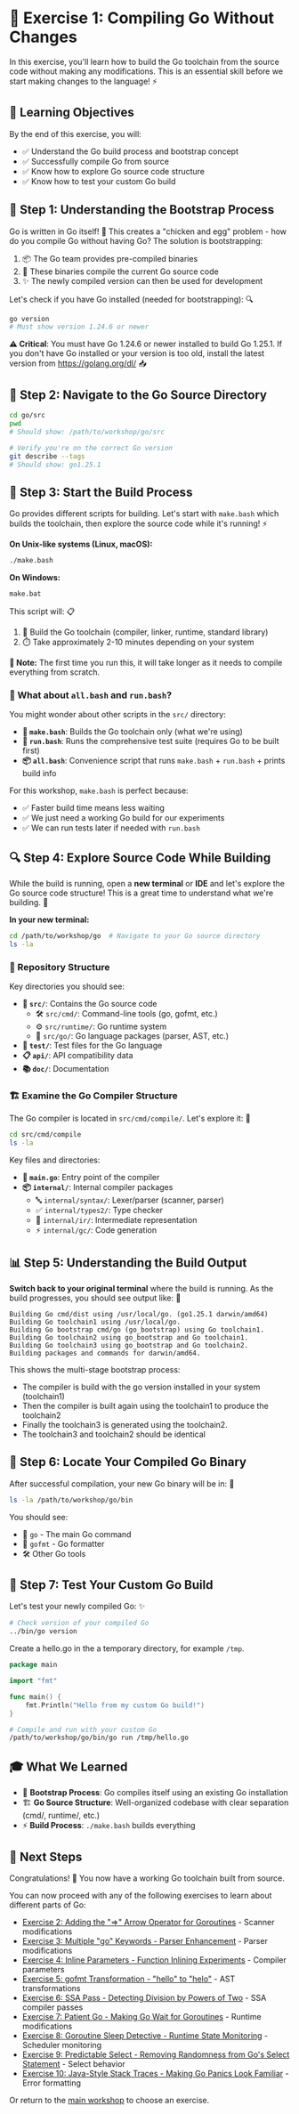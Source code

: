 # 🔨 Exercise 1: Compiling Go Without Changes

In this exercise, you'll learn how to build the Go toolchain from the source code without making any modifications. This is an essential skill before we start making changes to the language! ⚡

## 🎯 Learning Objectives

By the end of this exercise, you will:

- ✅ Understand the Go build process and bootstrap concept
- ✅ Successfully compile Go from source
- ✅ Know how to explore Go source code structure
- ✅ Know how to test your custom Go build

## 🥾 Step 1: Understanding the Bootstrap Process

Go is written in Go itself! 🤔 This creates a "chicken and egg" problem - how do you compile Go without having Go? The solution is bootstrapping:

1. 📦 The Go team provides pre-compiled binaries
2. 🔨 These binaries compile the current Go source code
3. ✨ The newly compiled version can then be used for development

Let's check if you have Go installed (needed for bootstrapping): 🔍

```bash
go version
# Must show version 1.24.6 or newer
```

**⚠️ Critical**: You must have Go 1.24.6 or newer installed to build Go 1.25.1. If you don't have Go installed or your version is too old, install the latest version from <https://golang.org/dl/> 📥

## 📂 Step 2: Navigate to the Go Source Directory

```bash
cd go/src
pwd
# Should show: /path/to/workshop/go/src

# Verify you're on the correct Go version
git describe --tags
# Should show: go1.25.1
```

## 🚀 Step 3: Start the Build Process

Go provides different scripts for building. Let's start with `make.bash` which builds the toolchain, then explore the source code while it's running! ⚡

**On Unix-like systems (Linux, macOS):**

```bash
./make.bash
```

**On Windows:**

```cmd
make.bat
```

This script will: 📋

1. 🔨 Build the Go toolchain (compiler, linker, runtime, standard library)
2. ⏱️ Take approximately 2-10 minutes depending on your system

**📝 Note:** The first time you run this, it will take longer as it needs to compile everything from scratch.

### 🤔 What about `all.bash` and `run.bash`?

You might wonder about other scripts in the `src/` directory:

- **🔨 `make.bash`**: Builds the Go toolchain only (what we're using)
- **🧪 `run.bash`**: Runs the comprehensive test suite (requires Go to be built first)  
- **📦 `all.bash`**: Convenience script that runs `make.bash` + `run.bash` + prints build info

For this workshop, `make.bash` is perfect because:

- ✅ Faster build time means less waiting
- ✅ We just need a working Go build for our experiments
- ✅ We can run tests later if needed with `run.bash`

## 🔍 Step 4: Explore Source Code While Building

While the build is running, open a **new terminal** or **IDE** and let's explore the Go source code structure! This is a great time to understand what we're building. 🧭

**In your new terminal:**

```bash
cd /path/to/workshop/go  # Navigate to your Go source directory
ls -la
```

### 📁 Repository Structure

Key directories you should see:

- **📁 `src/`**: Contains the Go source code
  - 🛠️ `src/cmd/`: Command-line tools (go, gofmt, etc.)
  - ⚙️ `src/runtime/`: Go runtime system
  - 🌳 `src/go/`: Go language packages (parser, AST, etc.)
- **🧪 `test/`**: Test files for the Go language
- **📋 `api/`**: API compatibility data
- **📚 `doc/`**: Documentation

### 🏗️ Examine the Go Compiler Structure

The Go compiler is located in `src/cmd/compile/`. Let's explore it: 🔧

```bash
cd src/cmd/compile
ls -la
```

Key files and directories:

- **🚪 `main.go`**: Entry point of the compiler
- **📦 `internal/`**: Internal compiler packages
  - 🔤 `internal/syntax/`: Lexer/parser (scanner, parser)
  - ✅ `internal/types2/`: Type checker
  - 🔄 `internal/ir/`: Intermediate representation
  - ⚡ `internal/gc/`: Code generation

## 📊 Step 5: Understanding the Build Output

**Switch back to your original terminal** where the build is running. As the build progresses, you should see output like: 👀

```
Building Go cmd/dist using /usr/local/go. (go1.25.1 darwin/amd64)
Building Go toolchain1 using /usr/local/go.
Building Go bootstrap cmd/go (go_bootstrap) using Go toolchain1.
Building Go toolchain2 using go_bootstrap and Go toolchain1.
Building Go toolchain3 using go_bootstrap and Go toolchain2.
Building packages and commands for darwin/amd64.
```

This shows the multi-stage bootstrap process:

- The compiler is build with the go version installed in your system (toolchain1)
- Then the compiler is built again using the toolchain1 to produce the toolchain2
- Finally the toolchain3 is generated using the toolchain2.
- The toolchain3 and toolchain2 should be identical

## 📍 Step 6: Locate Your Compiled Go Binary

After successful compilation, your new Go binary will be in: 🎯

```bash
ls -la /path/to/workshop/go/bin
```

You should see:

- 🚀 `go` - The main Go command
- 🎨 `gofmt` - Go formatter
- 🛠️ Other Go tools

## 🧪 Step 7: Test Your Custom Go Build

Let's test your newly compiled Go: ✨

```bash
# Check version of your compiled Go
../bin/go version
```

Create a hello.go in the a temporary directory, for example `/tmp`.

```go
package main

import "fmt"

func main() {
    fmt.Println("Hello from my custom Go build!")
}
```

```bash
# Compile and run with your custom Go
/path/to/workshop/go/bin/go run /tmp/hello.go
```

## 🎓 What We Learned

- 🥾 **Bootstrap Process**: Go compiles itself using an existing Go installation
- 🏗️ **Go Source Structure**: Well-organized codebase with clear separation (cmd/, runtime/, etc.)
- ⚡ **Build Process**: `./make.bash` builds everything

## 🎉 Next Steps

Congratulations! 🎊 You now have a working Go toolchain built from source.

You can now proceed with any of the following exercises to learn about different parts of Go:

- [Exercise 2: Adding the "=>" Arrow Operator for Goroutines](./02-scanner-arrow-operator.md) - Scanner modifications
- [Exercise 3: Multiple "go" Keywords - Parser Enhancement](./03-parser-multiple-go.md) - Parser modifications
- [Exercise 4: Inline Parameters - Function Inlining Experiments](./04-compiler-inlining-parameters.md) - Compiler parameters
- [Exercise 5: gofmt Transformation - "hello" to "helo"](./05-gofmt-ast-transformation.md) - AST transformations
- [Exercise 6: SSA Pass - Detecting Division by Powers of Two](./06-ssa-power-of-two-detector.md) - SSA compiler passes
- [Exercise 7: Patient Go - Making Go Wait for Goroutines](./07-runtime-patient-go.md) - Runtime modifications
- [Exercise 8: Goroutine Sleep Detective - Runtime State Monitoring](./08-goroutine-sleep-detective.md) - Scheduler monitoring
- [Exercise 9: Predictable Select - Removing Randomness from Go's Select Statement](./09-predictable-select.md) - Select behavior
- [Exercise 10: Java-Style Stack Traces - Making Go Panics Look Familiar](./10-java-style-stack-traces.md) - Error formatting

Or return to the [main workshop](../README.md) to choose an exercise.
